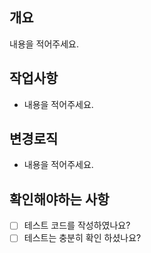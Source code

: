 ## 개요
내용을 적어주세요.

## 작업사항
- 내용을 적어주세요.

## 변경로직
- 내용을 적어주세요.

## 확인해야하는 사항

- [ ] 테스트 코드를 작성하였나요?
- [ ] 테스트는 충분히 확인 하셨나요?